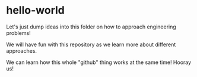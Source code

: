 # hello-world
Let's just dump ideas into this folder on how to approach engineering problems!

We will have fun with this repository as we learn more about different approaches.

We can learn how this whole "github" thing works at the same time! Hooray us!
